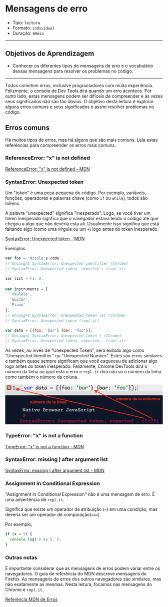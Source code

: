 # Mensagens de erro

- Tipo: `leitura`
- Formato: `individual`
- Duração: `60min`

***

## Objetivos de Aprendizagem

- Conhecer os diferentes tipos de mensagens de erro e o vocabulário dessas mensagens para resolver os problemas no código.

***

Todos cometem erros, inclusive programadores com muita experiência. Felizmente, o console de Dev Tools dirá quando um erro acontece. Por outro lado, estas mensagens podem ser difíceis de compreender e às vezes seus significados não são tão óbvios. O objetivo desta leitura é explorar alguns erros comuns e seus significados e assim resolver problemas no código.

## Erros comuns

Há muitos tipos de erros, mas há alguns que são mais comuns. Leia estas referências para compreender os erros mais comuns.

### ReferenceError: "x" is not defined

[ReferenceError: "x" is not defined - MDN](https://developer.mozilla.org/pt-BR/docs/Web/JavaScript/Reference/Errors/N%C3%A3o_definido)

### SyntaxError: Unexpected token

Um "token" é uma peça pequena do código. Por exemplo, variáveis, funções, operadores e palavras chave (como `if` ou `while`), todos são tokens.

A palavra "unexpected" significa "inesperado". Logo, se você tiver um token inesperado signfica que o navegador estava lendo o código até que chegou a algo que não deveria esta ali. Usualmente isso significa que está faltando algo (como uma vírgula ou um `+`) logo antes do token inesperado.

[SyntaxError: Unexpected token - MDN](https://developer.mozilla.org/pt-BR/docs/Web/JavaScript/Reference/Errors/Unexpected_token)

Exemplos:

```javascript
var foo = 'Nicole's code';
// Uncaught SyntaxError: Unexpected identifier (Chrome)
// SyntaxError: Unexpected token, expected ; (repl.it)
```

```javascript
var list = [1, 2,

var instruments = [
  'Ukulele',
  'Guitar',
  'Piano'
};
// Uncaught SyntaxError: Unexpected token var (Chrome)
// SyntaxError: Unexpected token (repl.it)
```

```javascript
var data = [{foo: 'bar'} {bar: 'foo'}];
// Uncaught SyntaxError: Unexpected token { (Chrome)
// SyntaxError: Unexpected token, expected , (repl.it)
```

Às vezes, ao invés de "Unexpected Token", será exibido algo como "Unexpected Identifier" ou "Unexpected Number". Estes são erros similares e também quase sempre significam que você esqueceu de adicionar algo logo antes do token inesperado. Felizmente, Chrome DevTools dirá o número da linha na qual está o erro e `repl.it` dirá não só o número da linha como também o número da coluna.

![repl.it screenshot](img-line-number.png)

### TypeError: "x" is not a function

[TypeError: "x" is not a function - MDN](https://developer.mozilla.org/pt-BR/docs/Web/JavaScript/Reference/Errors/Not_a_function)

### SyntaxError: missing ) after argument list

[SyntaxError: missing ) after argument list - MDN](https://developer.mozilla.org/pt-BR/docs/Web/JavaScript/Reference/Errors/Fata_par%C3%AAnteses_ap%C3%B3s_lista_argumento)

### Assignment in Conditional Expression

"Assignment in Conditional Expression" não é uma mensagem de erro. É uma advertência de `repl.it`.

Significa que existe um operador de atribuição (`=`) em uma condição, mas deveria ser um operador de comparação(`===`).

Por exemplo,

```javascript
if (x = 5) {
  console.log('x es 5.');
}
```

### Outras notas

É importante considerar que as mensagens de erros podem variar entre os navegadores. O guia de referência do MDN descreve mensagens do Firefox. As mensagens de erros dos outros navegadores são similares, mas não exatamente as mesmas. Nesta leitura, focamos nas mensagens do Chrome e `repl.it`.

[Referência MDN de Erros](https://developer.mozilla.org/pt-BR/docs/Web/JavaScript/Reference/Errors)
